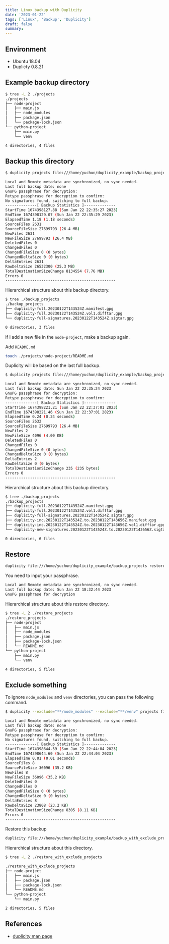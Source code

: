 ```yaml
---
title: Linux backup with Duplicity
date: '2023-01-22'
tags: ['Linux', 'Backup', 'Duplicity']
draft: false
summary:
---
```


## Environment

- Ubuntu 18.04
- Duplicty 0.8.21

## Example backup directory

```bash
$ tree -L 2 ./projects
./projects
├── node-project
│   ├── main.js
│   ├── node_modules
│   ├── package.json
│   └── package-lock.json
└── python-project
    ├── main.py
    └── venv

4 directories, 4 files
```

## Backup this directory

```bash
$ duplicity projects file:///home/yuchun/duplicity_example/backup_projects

Local and Remote metadata are synchronized, no sync needed.
Last full backup date: none
GnuPG passphrase for decryption:
Retype passphrase for decryption to confirm:
No signatures found, switching to full backup.
--------------[ Backup Statistics ]--------------
StartTime 1674398127.88 (Sun Jan 22 22:35:27 2023)
EndTime 1674398129.07 (Sun Jan 22 22:35:29 2023)
ElapsedTime 1.18 (1.18 seconds)
SourceFiles 2631
SourceFileSize 27699793 (26.4 MB)
NewFiles 2631
NewFileSize 27699793 (26.4 MB)
DeletedFiles 0
ChangedFiles 0
ChangedFileSize 0 (0 bytes)
ChangedDeltaSize 0 (0 bytes)
DeltaEntries 2631
RawDeltaSize 26532300 (25.3 MB)
TotalDestinationSizeChange 8134554 (7.76 MB)
Errors 0
-------------------------------------------------
```

Hierarchical structure about this backup directory.

```txt
$ tree ./backup_projects
./backup_projects
├── duplicity-full.20230122T143524Z.manifest.gpg
├── duplicity-full.20230122T143524Z.vol1.difftar.gpg
└── duplicity-full-signatures.20230122T143524Z.sigtar.gpg

0 directories, 3 files
```

If I add a new file in the `node-project`, make a backup again.

Add `README.md`

```bash
touch ./projects/node-project/README.md
```

Duplicity will be based on the last full backup.

```bash
$ duplicity projects file:///home/yuchun/duplicity_example/backup_projects

Local and Remote metadata are synchronized, no sync needed.
Last full backup date: Sun Jan 22 22:35:24 2023
GnuPG passphrase for decryption:
Retype passphrase for decryption to confirm:
--------------[ Backup Statistics ]--------------
StartTime 1674398221.21 (Sun Jan 22 22:37:01 2023)
EndTime 1674398221.46 (Sun Jan 22 22:37:01 2023)
ElapsedTime 0.24 (0.24 seconds)
SourceFiles 2632
SourceFileSize 27699793 (26.4 MB)
NewFiles 2
NewFileSize 4096 (4.00 KB)
DeletedFiles 0
ChangedFiles 0
ChangedFileSize 0 (0 bytes)
ChangedDeltaSize 0 (0 bytes)
DeltaEntries 2
RawDeltaSize 0 (0 bytes)
TotalDestinationSizeChange 235 (235 bytes)
Errors 0
-------------------------------------------------
```

Hierarchical structure about this backup directory.

```bash
$ tree ./backup_projects
./backup_projects
├── duplicity-full.20230122T143524Z.manifest.gpg
├── duplicity-full.20230122T143524Z.vol1.difftar.gpg
├── duplicity-full-signatures.20230122T143524Z.sigtar.gpg
├── duplicity-inc.20230122T143524Z.to.20230122T143656Z.manifest.gpg
├── duplicity-inc.20230122T143524Z.to.20230122T143656Z.vol1.difftar.gpg
└── duplicity-new-signatures.20230122T143524Z.to.20230122T143656Z.sigtar.gpg

0 directories, 6 files
```

## Restore

```bash
duplicity file:///home/yuchun/duplicity_example/backup_projects restore_projects
```

You need to input your passphrase.

```txt
Local and Remote metadata are synchronized, no sync needed.
Last full backup date: Sun Jan 22 18:32:44 2023
GnuPG passphrase for decryption
```

Hierarchical structure about this restore directory.

```bash
$ tree -L 2 ./restore_projects
./restore_projects
├── node-project
│   ├── main.js
│   ├── node_modules
│   ├── package.json
│   ├── package-lock.json
│   └── README.md
└── python-project
    ├── main.py
    └── venv

4 directories, 5 files
```

## Exclude something

To ignore `node_modules` and `venv` directories, you can pass the following command.

```bash
$ duplicity --exclude="**/node_modules" --exclude="**/venv" projects file:///home/yuchun/duplicity_example/backup_with_exclude_projects

Local and Remote metadata are synchronized, no sync needed.
Last full backup date: none
GnuPG passphrase for decryption:
Retype passphrase for decryption to confirm:
No signatures found, switching to full backup.
--------------[ Backup Statistics ]--------------
StartTime 1674398644.59 (Sun Jan 22 22:44:04 2023)
EndTime 1674398644.60 (Sun Jan 22 22:44:04 2023)
ElapsedTime 0.01 (0.01 seconds)
SourceFiles 8
SourceFileSize 36096 (35.2 KB)
NewFiles 8
NewFileSize 36096 (35.2 KB)
DeletedFiles 0
ChangedFiles 0
ChangedFileSize 0 (0 bytes)
ChangedDeltaSize 0 (0 bytes)
DeltaEntries 8
RawDeltaSize 23808 (23.2 KB)
TotalDestinationSizeChange 8305 (8.11 KB)
Errors 0
-------------------------------------------------
```

Restore this backup

```bash
duplicity file:///home/yuchun/duplicity_example/backup_with_exclude_projects restore_with_exclude_projects
```

Hierarchical structure about this directory.

```bash
$ tree -L 2 ./restore_with_exclude_projects

./restore_with_exclude_projects
├── node-project
│   ├── main.js
│   ├── package.json
│   ├── package-lock.json
│   └── README.md
└── python-project
    └── main.py

2 directories, 5 files
```

## References

- [duplicity man page](https://manpages.ubuntu.com/manpages/trusty/en/man1/duplicity.1.html)
